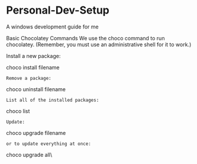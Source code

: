 # Personal-Dev-Setup
A windows development guide for me

Basic Chocolatey Commands
We use the choco command to run chocolatey. (Remember, you must use an administrative shell for it to work.)

Install a new package:

choco install filename
```
Remove a package:
```
choco uninstall filename
```
List all of the installed packages:
```
choco list
```
Update:
```
choco upgrade filename
```
or to update everything at once:
```
choco upgrade all\
```
